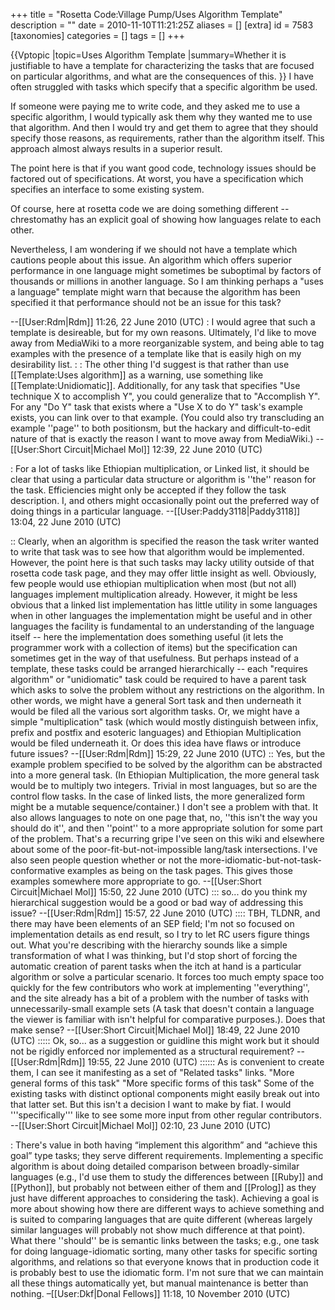 +++
title = "Rosetta Code:Village Pump/Uses Algorithm Template"
description = ""
date = 2010-11-10T11:21:25Z
aliases = []
[extra]
id = 7583
[taxonomies]
categories = []
tags = []
+++

{{Vptopic
|topic=Uses Algorithm Template
|summary=Whether it is justifiable to have a template for characterizing the tasks that are focused on particular algorithms, and what are the consequences of this.
}}
I have often struggled with tasks which specify that a specific algorithm be used.

If someone were paying me to write code, and they asked me to use a specific algorithm, I would typically ask them why they wanted me to use that algorithm.  And then I would try and get them to agree that they should specify those reasons, as requirements, rather than the algorithm itself.  This approach almost always results in a superior result.

The point here is that if you want good code, technology issues should be factored out of specifications.  At worst, you have a specification which specifies an interface to some existing system.

Of course, here at rosetta code we are doing something different -- chrestomathy has an explicit goal of showing how languages relate to each other.

Nevertheless, I am wondering if we should not have a template which cautions people about this issue.  An algorithm which offers superior performance in one language might sometimes be suboptimal by factors of thousands or millions in another language.  So I am thinking perhaps a "uses a language" template might warn that because the algorithm has been specified it that performance should not be an issue for this task?

--[[User:Rdm|Rdm]] 11:26, 22 June 2010 (UTC)
: I would agree that such a template is desireable, but for my own reasons. Ultimately, I'd like to move away from MediaWiki to a more reorganizable system, and being able to tag examples with the presence of a template like that is easily high on my desirability list.
:
: The other thing I'd suggest is that rather than use [[Template:Uses algorithm]] as a warning, use something like [[Template:Unidiomatic]]. Additionally, for any task that specifies "Use technique X to accomplish Y", you could generalize that to "Accomplish Y". For any "Do Y" task that exists where a "Use X to do Y" task's example exists, you can link over to that example. (You could also try transcluding an example ''page'' to both positionsm, but the hackary and difficult-to-edit nature of that is exactly the reason I want to move away from MediaWiki.) --[[User:Short Circuit|Michael Mol]] 12:39, 22 June 2010 (UTC)

: For a lot of tasks like Ethiopian multiplication, or Linked list, it should be clear that using a particular data structure or algorithm is ''the'' reason for the task. Efficiencies might only be accepted if they follow the task description. I, and others might occasionally point out the preferred way of doing things in a particular language. --[[User:Paddy3118|Paddy3118]] 13:04, 22 June 2010 (UTC)

:: Clearly, when an algorithm is specified the reason the task writer wanted to write that task was to see how that algorithm would be implemented.  However, the point here is that such tasks may lacky utility outside of that rosetta code task page, and they may offer little insight as well.  Obviously, few people would use ethiopian multiplication when most (but not all) languages implement multiplication already.  However, it might be less obvious that a linked list implementation has little utility in some languages when in other languages the implementation might be useful and in other languages the facility is fundamental to an understanding of the language itself -- here the implementation does something useful (it lets the programmer work with a collection of items) but the specification can sometimes get in the way of that usefulness.  But perhaps instead of a template, these tasks could be arranged hierarchically -- each "requires algorithm" or "unidiomatic" task could be required to have a parent task which asks to solve the problem without any restrictions on the algorithm.  In other words, we might have a general Sort task and then underneath it would be filed all the various sort algorithm tasks.  Or, we might have a simple "multiplication" task (which would mostly distinguish between infix, prefix and postfix and esoteric languages) and Ethiopian Multiplication would be filed underneath it.  Or does this idea have flaws or introduce future issues? --[[User:Rdm|Rdm]] 15:29, 22 June 2010 (UTC)
:: Yes, but the example problem specified to be solved by the algorithm can be abstracted into a more general task. (In Ethiopian Multiplication, the more general task would be to multiply two integers. Trivial in most languages, but so are the control flow tasks. In the case of linked lists, the more generalized form might be a mutable sequence/container.) I don't see a problem with that. It also allows languages to note on one page that, no, ''this isn't the way you should do it'', and then ''point'' to a more appropriate solution for some part of the problem.  That's a recurring gripe I've seen on this wiki and elsewhere about some of the poor-fit-but-not-impossible lang/task intersections. I've also seen people question whether or not the more-idiomatic-but-not-task-conformative examples as being on the task pages. This gives those examples somewhere more appropriate to go. --[[User:Short Circuit|Michael Mol]] 15:50, 22 June 2010 (UTC)
::: so... do you think my hierarchical suggestion would be a good or bad way of addressing this issue?  --[[User:Rdm|Rdm]] 15:57, 22 June 2010 (UTC)
:::: TBH, TLDNR, and there may have been elements of an SEP field; I'm not so focused on implementation details as end result, so I try to let RC users figure things out.  What you're describing with the hierarchy sounds like a simple transformation of what I was thinking, but I'd stop short of forcing the automatic creation of parent tasks when the itch at hand is a particular algorithm or solve a particular scenario. It forces too much empty space too quickly for the few contributors who work at implementing ''everything'', and the site already has a bit of a problem with the number of tasks with unnecessarily-small example sets (A task that doesn't contain a language the viewer is familiar with isn't helpful for comparative purposes.). Does that make sense? --[[User:Short Circuit|Michael Mol]] 18:49, 22 June 2010 (UTC)
::::: Ok, so... as a suggestion or guidline this might work but it should not be rigidly enforced nor implemented as a structural requirement? --[[User:Rdm|Rdm]] 19:55, 22 June 2010 (UTC)
:::::: As is convenient  to create them, I can see it manifesting as a set of "Related tasks" links. "More general forms of this task" "More specific forms of this task" Some of the existing tasks with distinct optional components might easily break out into that latter set. But this isn't a decision I want to make by fiat. I would '''specifically''' like to see some more input from other regular contributors. --[[User:Short Circuit|Michael Mol]] 02:10, 23 June 2010 (UTC)

: There's value in both having “implement this algorithm” and “achieve this goal” type tasks; they serve different requirements. Implementing a specific algorithm is about doing detailed comparison between broadly-similar languages (e.g., I'd use them to study the differences between [[Ruby]] and [[Python]], but probably not between either of them and [[Prolog]] as they just have different approaches to considering the task). Achieving a goal is more about showing how there are different ways to achieve something and is suited to comparing languages that are quite different (whereas largely similar languages will probably not show much difference at that point). What there ''should'' be is semantic links between the tasks; e.g., one task for doing language-idiomatic sorting, many other tasks for specific sorting algorithms, and relations so that everyone knows that in production code it is probably best to use the idiomatic form. I'm not sure that we can maintain all these things automatically yet, but manual maintenance is better than nothing. –[[User:Dkf|Donal Fellows]] 11:18, 10 November 2010 (UTC)
